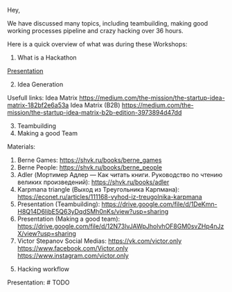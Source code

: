 Hey,

We have discussed many topics, including teambuilding, making good working processes pipeline and crazy hacking over 36 hours.

Here is a quick overview of what was during these Workshops:


1) What is a Hackathon

[Presentation](https://github.com/russianhackteam/Hacking-Links/blob/master/State%20of%20the%20Hackathon_compressed--.pdf)

2) Idea Generation

Usefull links: 
Idea Matrix https://medium.com/the-mission/the-startup-idea-matrix-182bf2e6a53a
Idea Matrix (B2B) https://medium.com/the-mission/the-startup-idea-matrix-b2b-edition-3973894d47dd

3) Teambuilding
4) Making a good Team

Materials: 
1. Berne Games: https://shvk.ru/books/berne_games 
2. Berne People: https://shvk.ru/books/berne_people 
3. Adler (Мортимер Адлер — Как читать книги. Руководство по чтению великих произведений): https://shvk.ru/books/adler 
4. Karpmana triangle (Выход из Треугольника Карпмана): https://econet.ru/articles/111168-vyhod-iz-treugolnika-karpmana 
5. Presentation (Teambuilding): https://drive.google.com/file/d/1DeKmn-H8Q14D6IibE5Q63yDqdSMh0nKs/view?usp=sharing 
6. Presentation (Making a good team): https://drive.google.com/file/d/12N73lvJAWpJholvhOF8GM0svZHp4nJzX/view?usp=sharing 
7. Victor Stepanov Social Medias: 
https://vk.com/victor.only 
https://www.facebook.com/Victor.only 
https://www.instagram.com/victor.only

5) Hacking workflow

Presentation: # TODO
